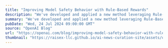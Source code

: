 ```yaml
---
title: "Improving Model Safety Behavior with Rule-Based Rewards"
description: "We've developed and applied a new method leveraging Rule-Based Rewards (RBRs) that aligns models to behave safely without extensive human data collection."
summary: "We've developed and applied a new method leveraging Rule-Based Rewards (RBRs) that aligns models to behave safely without extensive human data collection."
pubDate: "Wed, 24 Jul 2024 09:00:00 GMT"
source: "OpenAI Blog"
url: "https://openai.com/blog/improving-model-safety-behavior-with-rule-based-rewards"
thumbnail: "https://raisex-llc.github.io/ai-news-curation-site/assets/openai_logo.png"
---
```


